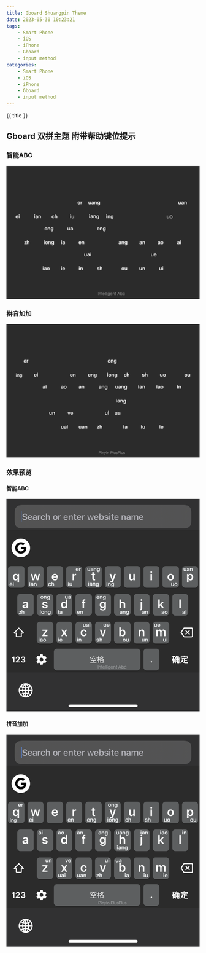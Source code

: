 ```yaml
---
title: Gboard Shuangpin Theme
date: 2023-05-30 10:23:21
tags:
    - Smart Phone
    - iOS
    - iPhone
    - Gboard
    - input method
categories:
    - Smart Phone
    - iOS
    - iPhone
    - Gboard
    - input method
---
```


{{ title }}
## Gboard 双拼主题 附带帮助键位提示
<!-- more -->

### 智能ABC
![智能ABC](/assets/img/gboard/gboard-intelligent-abc.png)
### 拼音加加
![拼音加加](/assets/img/gboard/gboard-pinyin-plusplus.png)

### 效果预览

#### 智能ABC
![智能ABC](/assets/img/gboard/preview-gboard-intelligent-abc.png)
#### 拼音加加
![拼音加加](/assets/img/gboard/preview-gboard-pinyin-plusplus.png)
